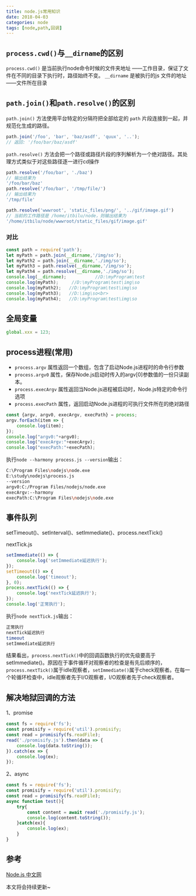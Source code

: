 ```yaml
---
title: node.js常用知识
date: 2018-04-03
categories: node
tags: [node,path,回调]
---
```


## `process.cwd()`与`__dirname`的区别

`process.cwd()` 是当前执行node命令时候的文件夹地址 ——工作目录，保证了文件在不同的目录下执行时，路径始终不变。
`__dirname` 是被执行的js 文件的地址 ——文件所在目录

## `path.join()`和`path.resolve()`的区别

`path.join()` 方法使用平台特定的分隔符把全部给定的 `path` 片段连接到一起，并规范化生成的路径。

```javascript
path.join('/foo', 'bar', 'baz/asdf', 'quux', '..');
// 返回: '/foo/bar/baz/asdf'
```

`path.resolve()` 方法会把一个路径或路径片段的序列解析为一个绝对路径。其处理方式类似于对这些路径逐一进行cd操作

```javascript
path.resolve('/foo/bar', './baz')
// 输出结果为
'/foo/bar/baz'
path.resolve('/foo/bar', '/tmp/file/')
// 输出结果为
'/tmp/file'
```
```javascript
path.resolve('wwwroot', 'static_files/png/', '../gif/image.gif')
// 当前的工作路径是 /home/itbilu/node，则输出结果为
'/home/itbilu/node/wwwroot/static_files/gif/image.gif'
```

### 对比

```javascript
const path = require('path');
let myPath = path.join(__dirname,'/img/so');
let myPath2 = path.join(__dirname,'./img/so');
let myPath3 = path.resolve(__dirname,'/img/so');
let myPath4 = path.resolve(__dirname,'./img/so');
console.log(__dirname);           //D:\myProgram\test
console.log(myPath);     //D:\myProgram\test\img\so
console.log(myPath2);   //D:\myProgram\test\img\so
console.log(myPath3);   //D:\img\so<br>
console.log(myPath4);   //D:\myProgram\test\img\so
```

## 全局变量

```javascript
global.xxx = 123;
```

## process进程(常用)

* `process.argv` 属性返回一个数组，包含了启动Node.js进程时的命令行参数
* `process.argv0` 属性，保存Node.js启动时传入的argv[0]参数值的一份只读副本。
* `process.execArgv` 属性返回当Node.js进程被启动时，Node.js特定的命令行选项
* `process.execPath` 属性，返回启动Node.js进程的可执行文件所在的绝对路径

```javascript
const {argv, argv0, execArgv, execPath} = process;
argv.forEach(item => {
    console.log(item);
});
console.log("argv0:"+argv0);
console.log("execArgv:"+execArgv);
console.log("execPath:"+execPath);
```

执行`node --harmony process.js --version`输出：

```bash
C:\Program Files\nodejs\node.exe
E:\study\nodejs\process.js
--version
argv0:C:/Program Files/nodejs/node.exe
execArgv:--harmony
execPath:C:\Program Files\nodejs\node.exe
```

## 事件队列

setTimeout()、setInterval()、setImmediate()、process.nextTick()

nextTick.js

```javascript
setImmediate(() => {
    console.log('setImmediate延迟执行');
});
setTimeout(() => {
    console.log('timeout');
}, 0);
process.nextTick(() => {
    console.log('nextTick延迟执行');
});
console.log('正常执行');
```

执行`node nextTick.js`输出：

```bash
正常执行
nextTick延迟执行
timeout
setImmediate延迟执行
```

结果看出，`process.nextTick()`中的回调函数执行的优先级要高于setImmediate()。原因在于事件循环对观察者的检查是有先后顺序的，`process.nextTick()`属于idle观察者，`setImmediate()`属于check观察者。在每一个轮循环检查中，idle观察者先于I/O观察者，I/O观察者先于check观察者。

## 解决地狱回调的方法

1、promise

```javascript
const fs = require('fs');
const promisify = require('util').promisify;
const read = promisify(fs.readFile);
read('./promisify.js').then(data => {
    console.log(data.toString());
}).catch(ex => {
    console.log(ex);
});
```

2、async

```javascript
const fs = require('fs');
const promisify = require('util').promisify;
const read = promisify(fs.readFile);
async function test(){
    try{
        const content = await read('./promisify.js');
        console.log(content.toString());
    }catch(ex){
        console.log(ex);
    }
}
```

## 参考

[Node.js 中文网](http://nodejs.cn/api/)

本文将会持续更新~